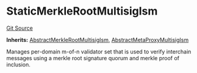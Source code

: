 # StaticMerkleRootMultisigIsm
[Git Source](https://github.com/hyperlane-xyz/hyperlane-monorepo/blob/60f321f452052881dce4e22999022e11fc117456/contracts/isms/multisig/StaticMultisigIsm.sol)

**Inherits:**
[AbstractMerkleRootMultisigIsm](/contracts/isms/multisig/AbstractMerkleRootMultisigIsm.sol/abstract.AbstractMerkleRootMultisigIsm.md), [AbstractMetaProxyMultisigIsm](/contracts/isms/multisig/StaticMultisigIsm.sol/abstract.AbstractMetaProxyMultisigIsm.md)

Manages per-domain m-of-n validator set that is used
to verify interchain messages using a merkle root signature quorum
and merkle proof of inclusion.



